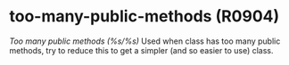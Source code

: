 # too-many-public-methods (R0904)

*Too many public methods (%s/%s)* Used when class has too many public
methods, try to reduce this to get a simpler (and so easier to use)
class.
